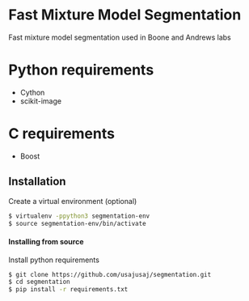 # Fast Mixture Model Segmentation

Fast mixture model segmentation used in Boone and Andrews labs

# Python requirements

  - Cython
  - scikit-image

# C requirements
  - Boost

## Installation

Create a virtual environment (optional)
```sh
$ virtualenv -ppython3 segmentation-env
$ source segmentation-env/bin/activate
```

#### Installing from source
Install python requirements

```sh
$ git clone https://github.com/usajusaj/segmentation.git
$ cd segmentation
$ pip install -r requirements.txt
```